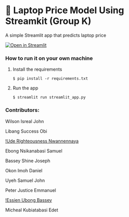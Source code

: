 # 🎈 Laptop Price Model Using Streamkit (Group K)

A simple Streamlit app that predicts laptop price

[![Open in Streamlit](https://static.streamlit.io/badges/streamlit_badge_black_white.svg)](https://blank-app-template.streamlit.app/)

### How to run it on your own machine

1. Install the requirements

   ```
   $ pip install -r requirements.txt
   ```

2. Run the app

   ```
   $ streamlit run streamlit_app.py
   ```

### Contributors: 

 Wilson Isreal John

 Libang Success Obi

 [!Ude Righteousness Nwannennaya](https://github.com/RightFix)

 Ebong Nsikanabasi Samuel 

 Bassey Shine Joseph

 Okon Imoh Daniel

 Uyeh Samuel John

 Peter Justice Emmanuel

 [!Essien Ubong Bassey](https://github.com/Ubongggg)

 Micheal Kubiatabasi Edet